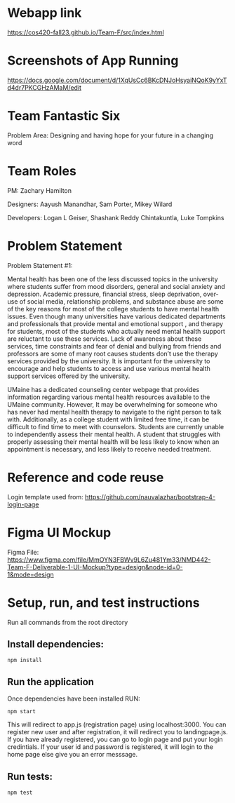 # Webapp link
https://cos420-fall23.github.io/Team-F/src/index.html
# Screenshots of App Running
https://docs.google.com/document/d/1XqUsCc6BKcDNJoHsyaiNQoK9yYxTd4dr7PKCGHzAMaM/edit
# Team Fantastic Six

Problem Area: Designing and having hope for your future in a changing word

# Team Roles

PM: Zachary Hamilton

Designers: Aayush Manandhar, Sam Porter, Mikey Wilard

Developers: Logan L Geiser, Shashank Reddy Chintakuntla, Luke Tompkins

# Problem Statement

Problem Statement #1:

Mental health has been one of the less discussed topics in the university where students suffer from mood disorders, general and social anxiety and depression. Academic pressure, financial stress, sleep deprivation, over-use of social media, relationship problems, and substance abuse are some of the key reasons for most of the college students to have mental health issues. Even though many universities have various dedicated departments and professionals that provide mental and emotional support , and therapy for students, most of the students who actually need mental health support are reluctant to use these services. Lack of awareness about these services, time constraints and fear of denial and bullying from friends and professors are some of many root causes students don’t use the therapy services provided by the university. It is important for the university to encourage and help students to access and use various mental health support services offered by the university. 

UMaine has a dedicated counseling center webpage that provides information regarding various mental health resources available to the UMaine community. However, It may be overwhelming for someone who has never had mental health therapy to navigate to the right person to talk with. Additionally, as a college student with limited free time, it can be difficult to find time to meet with counselors. Students are currently unable to independently assess their mental health. A student that struggles with properly assessing their mental health will be less likely to know when an appointment is necessary, and less likely to receive needed treatment.


# Reference and code reuse
Login template used from: https://github.com/nauvalazhar/bootstrap-4-login-page

# Figma UI Mockup
Figma File: https://www.figma.com/file/MmOYN3FBWv9L6Zu481Ym33/NMD442-Team-F-Deliverable-1-UI-Mockup?type=design&node-id=0-1&mode=design

# Setup, run, and test instructions
Run all commands from the root directory

## Install dependencies:

```npm install```


## Run the application
Once dependencies have been installed RUN:

```npm start```

This will redirect to app.js (registration page) using localhost:3000. You can register new user and after registration, it will redirect you to landingpage.js.
If you have already registered, you can go to login page and put your login credintials. If your user id and password is registered, it will login to the home page else
give you an error messsage.

## Run tests:

```npm test```

